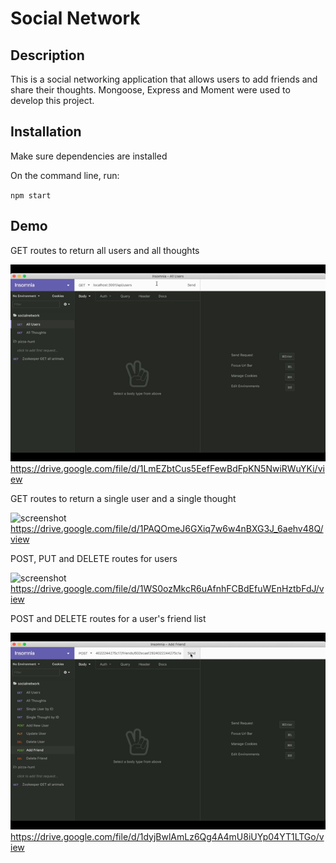 # Social Network

## Description

This is a social networking application that allows users to add friends and share their thoughts. Mongoose, Express and Moment were used to develop this project.

## Installation

Make sure dependencies are installed

On the command line, run:

`npm start`

## Demo

GET routes to return all users and all thoughts

![screenshot](first.gif)
https://drive.google.com/file/d/1LmEZbtCus5EefFewBdFpKN5NwiRWuYKi/view

GET routes to return a single user and a single thought

![screenshot](second.gif)
https://drive.google.com/file/d/1PAQOmeJ6GXiq7w6w4nBXG3J_6aehv48Q/view

POST, PUT and DELETE routes for users

![screenshot](third.gif)
https://drive.google.com/file/d/1WS0ozMkcR6uAfnhFCBdEfuWEnHztbFdJ/view

POST and DELETE routes for a user's friend list

![screenshot](fourth.gif)
https://drive.google.com/file/d/1dyjBwlAmLz6Qg4A4mU8iUYp04YT1LTGo/view
